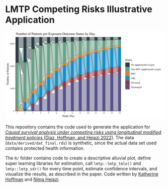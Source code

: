 # LMTP Competing Risks Illustrative Application

![](graphs/figure_alluvial.jpg)

This repository contains the code used to generate the application for [*Causal survival analysis under competing risks using longitudinal modified treatment policies* (Diaz, Hoffman, and Hejazi 2022)](https://arxiv.org/abs/2202.03513). The data (`data/derived/dat_final.rds`) is synthetic, since the actual data set used contains protected health information.

The `R/` folder contains code to create a descriptive alluvial plot, define super learning libraries for estimation, call `lmtp::lmtp_tmle()` and `lmtp::lmtp_sdr()` for every time point, estimate confidence intervals, and visualize the results, as described in the paper. Code written by [Katherine Hoffman](https://github.com/kathoffman) and [Nima Hejazi](https://github.com/nhejazi).